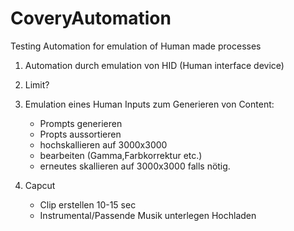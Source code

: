 # CoveryAutomation
Testing Automation for emulation of Human made processes



1. Automation durch emulation von HID (Human interface device)
2. Limit?
3. Emulation eines Human Inputs zum Generieren von Content:
   - Prompts generieren
   - Propts aussortieren
   - hochskallieren auf 3000x3000
   - bearbeiten (Gamma,Farbkorrektur etc.)
   - erneutes skallieren auf 3000x3000 falls nötig.

4. Capcut
   - Clip erstellen 10-15 sec
   - Instrumental/Passende Musik unterlegen
     Hochladen

